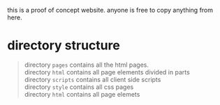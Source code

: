 this is a proof of concept website. anyone is free to copy anything from here. 
# directory structure
>directory `pages` contains all the html pages. \
>directory `html` contains all page elements divided in parts \
>directory `scripts` contains all client side scripts \
>directory `style` contains all css pages \
>directory `html` contains all page elemets 